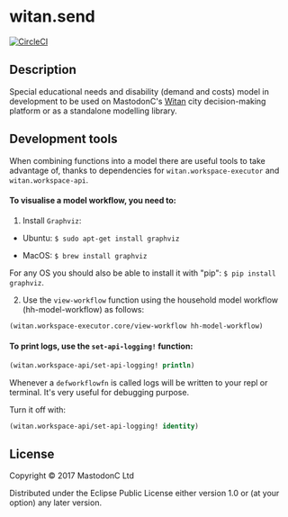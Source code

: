 # witan.send

[![CircleCI](https://circleci.com/gh/MastodonC/witan.send.svg?style=svg)](https://circleci.com/gh/MastodonC/witan.send)

## Description

Special educational needs and disability (demand and costs) model in development to be used on MastodonC's [Witan](http://www.mastodonc.com/products/witan/) city decision-making platform or as a standalone modelling library.


## Development tools

When combining functions into a model there are useful tools to take advantage of, thanks to dependencies for `witan.workspace-executor` and `witan.workspace-api`.

#### To visualise a model workflow, you need to:

1) Install `Graphviz`:

- Ubuntu: `$ sudo apt-get install graphviz`

- MacOS: `$ brew install graphviz`

For any OS you should also be able to install it with "pip": `$ pip install graphviz`.

2) Use the `view-workflow` function using the household model workflow (hh-model-workflow)
as follows:

```Clojure
(witan.workspace-executor.core/view-workflow hh-model-workflow)
```
#### To print logs, use the `set-api-logging!` function:

```Clojure
(witan.workspace-api/set-api-logging! println)
```
Whenever a `defworkflowfn` is called logs will be written to your repl or terminal. It's very  useful for debugging purpose.

Turn it off with:
```Clojure
(witan.workspace-api/set-api-logging! identity)
```

## License

Copyright © 2017 MastodonC Ltd

Distributed under the Eclipse Public License either version 1.0 or (at
your option) any later version.
